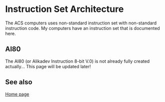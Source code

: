 # Instruction Set Architecture

The ACS computers uses non-standard instruction set with non-standard instruction code. My computers have an instruction set that is documented here.

## AI80

The AI80 (or Alikadev Instruction 8-bit V.0) is not already fully created actually... This page will be updated later!

## See also

[Home page](../README.md)